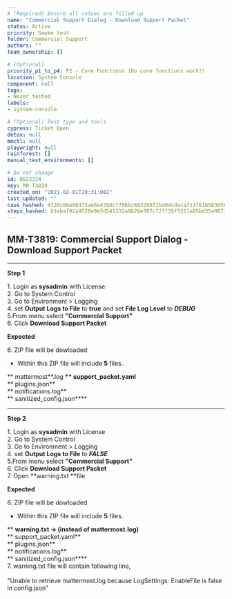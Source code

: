 ```yaml
---
# (Required) Ensure all values are filled up
name: "Commercial Support Dialog - Download Support Packet"
status: Active
priority: Smoke test
folder: Commercial Support
authors: ""
team_ownership: []

# (Optional)
priority_p1_to_p4: P2 - Core Functions (Do core functions work?)
location: System Console
component: null
tags: 
- Never tested
labels: 
- system-console

# (Optional) Test type and tools
cypress: Ticket Open
detox: null
mmctl: null
playwright: null
rainforest: []
manual_test_environments: []

# Do not change
id: 8822324
key: MM-T3819
created_on: "2021-02-01T20:31:08Z"
last_updated: ""
case_hashed: 4328c86e08475ae6e4788c7786bc683208f2ba04cdacaf13f61b5b3056a2f762e1b1e14b4528fa66f94d88d766b65655
steps_hashed: b1ebaf92a9526e0e5d541332a8b26e707c72ff35f5511e85bd35a9873faebf6d338ffb977b91966b99aff3e4fe1060e7
---
```


<!-- (Auto-generated) Based on frontmatter's "key" and "name" -->

## MM-T3819: Commercial Support Dialog - Download Support Packet

---

**Step 1**

1\. Login as **sysadmin** with License\
2\. Go to System Control\
3\. Go to Environment > Logging\
4\. set **Output Logs to File** to **true** and set **File Log Level** to **_DEBUG_**\
5.From menu select **"Commercial Support"**\
6\. Click **Download Support Packet**

**Expected**

6\. ZIP file will be dowloaded

- Within this ZIP file will include **5** files.

\*\* mattermost\*\*.log **\*\* support\_packet.yaml**\
\*\* plugins.json\*\*\
\*\* notifications.log\*\*\
\*\* sanitized\_config.json\*\*\*\*

---

**Step 2**

1\. Login as **sysadmin** with License\
2\. Go to System Control\
3\. Go to Environment > Logging\
4\. set **Output Logs to File** to **_FALSE_**\
5.From menu select **"Commercial Support"**\
6\. Click **Download Support Packet**\
7\. Open \*\*warning.txt \*\*file

**Expected**

6\. ZIP file will be dowloaded

- Within this ZIP file will include **5** files.

\*\* **warning.txt -> (instead of mattermost.log)**\
\*\* support\_packet.yaml\*\*\
\*\* plugins.json\*\*\
\*\* notifications.log\*\*\
\*\* sanitized\_config.json\*\*\*\*\
7\. warning.txt file will contain following line,\
\
"Unable to retrieve mattermost.log because LogSettings: EnableFile is false in config.json"
